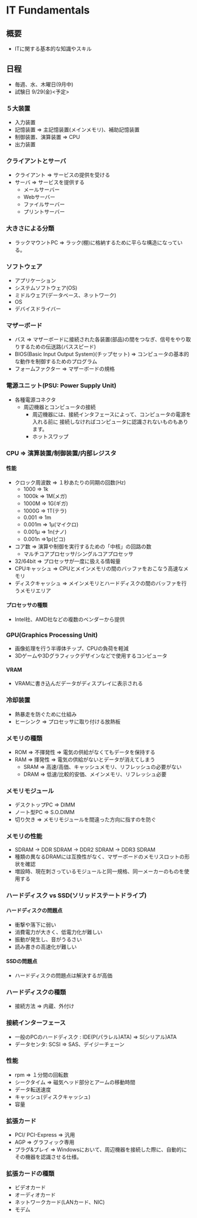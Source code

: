 # IT Fundamentals

## 概要
- ITに関する基本的な知識やスキル

## 日程
- 毎週、水、木曜日(9月中)
- 試験日 9/29(金)<予定>

### ５大装置
- 入力装置
- 記憶装置 => 主記憶装置(メインメモリ)、補助記憶装置
- 制御装置、演算装置 => CPU
- 出力装置

### クライアントとサーバ
- クライアント => サービスの提供を受ける
- サーバ => サービスを提供する
  - メールサーバー
  - Webサーバー
  - ファイルサーバー
  - プリントサーバー

### 大きさによる分類
- ラックマウントPC => ラック(棚)に格納するために平らな構造になっている。

### ソフトウェア
- アプリケーション
- システムソフトウェア(OS)
 - ミドルウェア(データベース、ネットワーク)
 - OS
 - デバイスドライバー

### マザーボード
 - バス => マザーボードに接続された各装置(部品)の間をつなぎ、信号をやり取りするための伝送路(バススピード)
 - BIOS(Basic Input Output System)(チップセット)
  => コンピュータの基本的な動作を制御するためのプログラム
  - フォームファクター => マザーボードの規格

### 電源ユニット(PSU: Power Supply Unit)
- 各種電源コネクタ
  - 周辺機器とコンピュータの接続
    - 周辺機器には、接続インタフェースによって、コンピュータの電源を入れる前に
    接続しなければコンピュータに認識されないものもあります。
    - ホットスワップ

### CPU => 演算装置/制御装置/内部レジスタ

#### 性能
- クロック周波数 => １秒あたりの同期の回数(Hz)
    - 1000 => 1k
    - 1000k => 1M(メガ)
    - 1000M => 1G(ギガ)
    - 1000G => 1T(テラ)
    - 0.001 => 1m
    - 0.001m => 1μ(マイクロ)
    - 0.001μ => 1n(ナノ)
    - 0.001n =>1p(ピコ)
- コア数 => 演算や制御を実行するための「中核」の回路の数
  - マルチコアプロセッサ/シングルコアプロセッサ
- 32/64bit => プロセッサが一度に扱える情報量
- CPUキャッシュ => CPUとメインメモリの間のバッファをおこなう高速なメモリ
- ディスクキャッシュ => メインメモリとハードディスクの間のバッファを行うメモリエリア

#### プロセッサの種類
  - Intel社、AMD社などの複数のベンダーから提供

### GPU(Graphics Processing Unit)
  - 画像処理を行う半導体チップ、CPUの負荷を軽減
  - 3Dゲームや3Dグラフィックデザインなどで使用するコンピュータ

#### VRAM
  - VRAMに書き込んだデータがディスプレイに表示される

### 冷却装置
- 熱暴走を防ぐために仕組み
- ヒーシンク => プロセッサに取り付ける放熱板

### メモリの種類
  - ROM => 不揮発性 => 電気の供給がなくてもデータを保持する
  - RAM => 揮発性 => 電気の供給がないとデータが消えてしまう
    - SRAM => 高速/高価、キャッシュメモリ、リフレッシュの必要がない
    - DRAM => 低速/比較的安価、メインメモリ、リフレッシュ必要

### メモリモジュール
- デスクトップPC => DIMM
- ノート型PC => S.O.DIMM
- 切り欠き => メモリモジュールを間違った方向に指すのを防ぐ

### メモリの性能
- SDRAM -> DDR SDRAM -> DDR2 SDRAM -> DDR3 SDRAM
- 種類の異なるDRAMには互換性がなく、マザーボードのメモリスロットの形状を確認
- 増設時、現在刺さっているモジュールと同一規格、同一メーカーのものを使用する

### ハードディスク vs SSD(ソリッドステートドライブ)

#### ハードディスクの問題点
- 衝撃や落下に弱い
- 消費電力が大きく、低電力化が難しい
- 振動が発生し、音がうるさい
- 読み書きの高速化が難しい

#### SSDの問題点
- ハードディスクの問題点は解決するが高価

### ハードディスクの種類
- 接続方法 => 内蔵、外付け

### 接続インターフェース
- 一般のPCのハードディスク : IDE(P(パラレル)ATA) => S(シリアル)ATA
- データセンタ: SCSI => SAS、デイジーチェーン

### 性能
- rpm => １分間の回転数
- シークタイム  => 磁気ヘッド部分とアームの移動時間
- データ転送速度
- キャッシュ(ディスクキャッシュ)
- 容量

### 拡張カード
- PCI/ PCI-Express => 汎用
- AGP => グラフィック専用
- プラグ&プレイ => Windowsにおいて、周辺機器を接続した際に、自動的にその機器を認識させる仕様。

### 拡張カードの種類
- ビデオカード
- オーディオカード
- ネットワークカード(LANカード、NIC)
- モデム